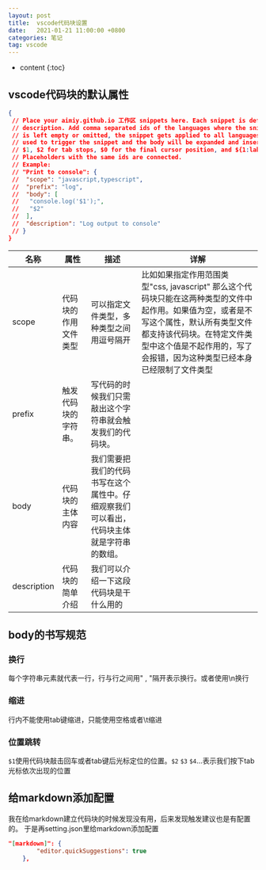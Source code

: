 ```yaml
---
layout: post
title:  vscode代码块设置
date:   2021-01-21 11:00:00 +0800
categories: 笔记
tag: vscode
---
```


* content
{:toc}

## vscode代码块的默认属性

```json
{
 // Place your aimiy.github.io 工作区 snippets here. Each snippet is defined under a snippet name and has a scope, prefix, body and 
 // description. Add comma separated ids of the languages where the snippet is applicable in the scope field. If scope 
 // is left empty or omitted, the snippet gets applied to all languages. The prefix is what is 
 // used to trigger the snippet and the body will be expanded and inserted. Possible variables are: 
 // $1, $2 for tab stops, $0 for the final cursor position, and ${1:label}, ${2:another} for placeholders. 
 // Placeholders with the same ids are connected.
 // Example:
 // "Print to console": {
 //  "scope": "javascript,typescript",
 //  "prefix": "log",
 //  "body": [
 //   "console.log('$1');",
 //   "$2"
 //  ],
 //  "description": "Log output to console"
 // }
}

```

| 名称 | 属性 | 描述|详解
| ----------- | ------------ |---|---|
| scope     | 代码块的作用文件类型 | 可以指定文件类型，多种类型之间用逗号隔开|比如如果指定作用范围类型"css, javascript" 那么这个代码块只能在这两种类型的文件中起作用。如果值为空，或者是不写这个属性，默认所有类型文件都支持该代码块。在特定文件类型中这个值是不起作用的，写了会报错，因为这种类型已经本身已经限制了文件类型
prefix|触发代码块的字符串。|写代码的时候我们只需敲出这个字符串就会触发我们的代码块。
body|代码块的主体内容|我们需要把我们的代码书写在这个属性中。仔细观察我们可以看出，代码块主体就是字符串的数组。
description|代码块的简单介绍|我们可以介绍一下这段代码块是干什么用的

## body的书写规范

### 换行

每个字符串元素就代表一行，行与行之间用" , "隔开表示换行。或者使用\n换行

### 缩进

行内不能使用tab键缩进，只能使用空格或者\t缩进

### 位置跳转

`$1`使用代码块敲击回车或者tab键后光标定位的位置。`$2` `$3` `$4`…表示我们按下tab光标依次出现的位置

## 给markdown添加配置

我在给markdown建立代码块的时候发现没有用，后来发现触发建议也是有配置的。
于是再setting.json里给markdown添加配置

```json
"[markdown]": {
        "editor.quickSuggestions": true
    },
```
